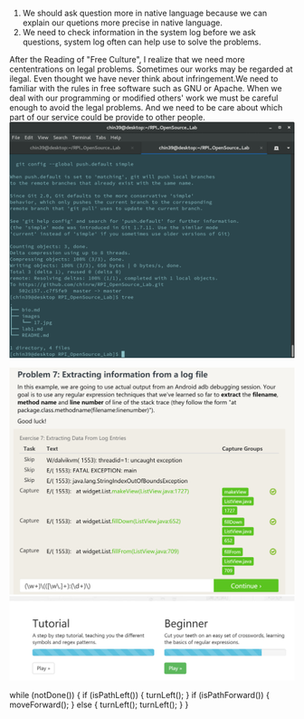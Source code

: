 

1. We should ask question more in native language because we can explain our quetions
more precise in native language.
2. We need to check information in the system log before we ask questions, system log often 
can help use to solve the problems.


After the Reading of "Free Culture", I realize that we need more cententrations on
legal problems. Sometimes our works may be regarded at ilegal. Even thought we have
never think about infringement.We need to familiar with the rules in free software
such as GNU or Apache. When we deal with our programming or modified others' work
we must be careful enough to avoid the legal problems. And we need to be care about
which part of our service could be provide to other people.
![tree](images/Screenshot.png)

![practice](images/practice_regexone.png)
![practice](images/practice.png)

while (notDone()) {
  if (isPathLeft()) {
    turnLeft();
  }
  if (isPathForward()) {
    moveForward();
  } else {
    turnLeft();
    turnLeft();
  }
}
